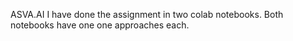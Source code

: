 
</h>ASVA.AI</h>
I have done the assignment in two colab notebooks. Both notebooks have one one approaches each.
